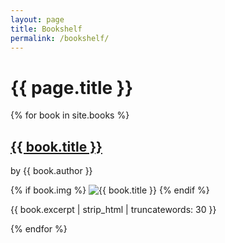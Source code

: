 ```yaml
---
layout: page
title: Bookshelf
permalink: /bookshelf/
---
```


<h1>{{ page.title }}</h1>

<div class="bookshelf">
  {% for book in site.books %}
  <div class="book-item">
    <h2><a href="{{ book.url | relative_url }}">{{ book.title }}</a></h2>
    <p>by {{ book.author }}</p>
    {% if book.img %}
      <img src="{{ book.img | relative_url }}" alt="{{ book.title }}">
    {% endif %}
    <p>{{ book.excerpt | strip_html | truncatewords: 30 }}</p>
  </div>
  {% endfor %}
</div>

